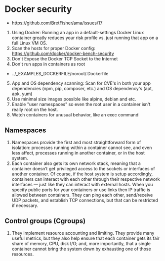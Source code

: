 # Docker security

- https://github.com/BretFisher/ama/issues/17

1. Using Docker: Running an app in a default-settings Docker Linux container greatly reduces your risk profile vs. just running that app on a full Linux VM OS.
2. Scan the hosts for proper Docker config: https://github.com/docker/docker-bench-security
3. Don't Expose the Docker TCP Socket to the Internet
4. Don't run apps in containers as root
- ../_EXAMPLES_DOCKERFILE/noroot/.Dockerfile
5. App and OS dependency scanning: Scan for CVE's in both your app dependencies (npm, pip, composer, etc.) and OS dependency's (apt, apk, yum)
6. Use minimal size images possible like alpine, debian and etc.
7. Enable "user namespaces" so even the root user in a container isn't really root on the host.
8. Watch containers for unusual behavior, like an exec command

## Namespaces
1. Namespaces provide the first and most straightforward form of isolation: processes running within a container cannot see, and even less affect, processes running in another container, or in the host system.
2. Each container also gets its own network stack, meaning that a container doesn’t get privileged access to the sockets or interfaces of another container. Of course, if the host system is setup accordingly, containers can interact with each other through their respective network interfaces — just like they can interact with external hosts. When you specify public ports for your containers or use links then IP traffic is allowed between containers. They can ping each other, send/receive UDP packets, and establish TCP connections, but that can be restricted if necessary.

## Control groups (Cgroups)
1. They implement resource accounting and limiting. They provide many useful metrics, but they also help ensure that each container gets its fair share of memory, CPU, disk I/O; and, more importantly, that a single container cannot bring the system down by exhausting one of those resources.